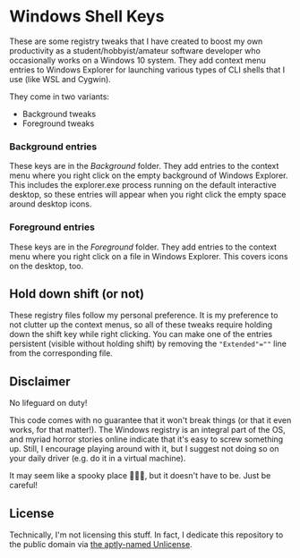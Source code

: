 # Windows Shell Keys

These are some registry tweaks that I have created to boost my own productivity as a student/hobbyist/amateur software developer who occasionally works on a Windows 10 system. They add context menu entries to Windows Explorer for launching various types of CLI shells that I use (like WSL and Cygwin).

They come in two variants:
  - Background tweaks
  - Foreground tweaks

### Background entries

These keys are in the _Background_ folder. They add entries to the context menu where you right click on the empty background of Windows Explorer. This includes the explorer.exe process running on the default interactive desktop, so these entries will appear when you right click the empty space around desktop icons.

### Foreground entries

These keys are in the _Foreground_ folder. They add entries to the context menu where you right click on a file in Windows Explorer. This covers icons on the desktop, too.

## Hold down shift (or not)

These registry files follow my personal preference. It is my preference to not clutter up the context menus, so all of these tweaks require holding down the shift key while right clicking. You can make one of the entries persistent (visible without holding shift) by removing the ```"Extended"=""``` line from the corresponding file.

## Disclaimer

No lifeguard on duty!

This code comes with no guarantee that it won't break things (or that it even works, for that matter!). The Windows registry is an integral part of the OS, and myriad horror stories online indicate that it's easy to screw something up. Still, I encourage playing around with it, but I suggest not doing so on your daily driver (e.g. do it in a virtual machine).

It may seem like a spooky place 🎃👻👀, but it doesn't have to be. Just be careful!

## License

Technically, I'm not licensing this stuff. In fact, I dedicate this repository to the public domain via [the aptly-named Unlicense](https://github.com/tylerfilla/Windows-Shell-Keys/blob/master/LICENSE).
